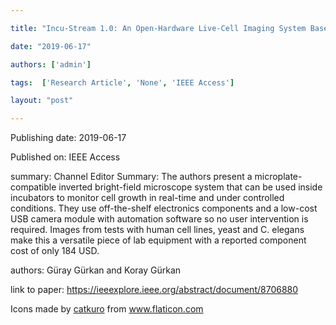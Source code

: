 ---
title: "Incu-Stream 1.0: An Open-Hardware Live-Cell Imaging System Based on Inverted Bright-Field Microscopy and Automated Mechanical Scanning for Real-Time and Long-Term Imaging of Microplates in Incubator"
date: "2019-06-17"
authors: ['admin']
tags:  ['Research Article', 'None', 'IEEE Access']
layout: "post"
---
Publishing date: 2019-06-17

Published on: IEEE Access

summary: Channel Editor Summary: The authors present a microplate-compatible inverted bright-field microscope system that
can be used inside incubators to monitor cell growth in real-time and under controlled conditions. They use off-the-shelf electronics components and a low-cost USB camera module with automation software so no user intervention is required. Images from tests with human cell lines, yeast and C. elegans make this a versatile piece of lab equipment with a reported component cost of only 184 USD.

authors:  Güray Gürkan  and Koray Gürkan

link to paper: https://ieeexplore.ieee.org/abstract/document/8706880

Icons made by <a href="https://www.flaticon.com/free-icon/bookshelves_3576884" title="catkuro">catkuro</a> from <a href="https://www.flaticon.com/" title="Flaticon"> www.flaticon.com</a>